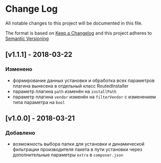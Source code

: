 # Change Log
All notable changes to this project will be documented in this file.

The format is based on [Keep a Changelog](http://keepachangelog.com/) 
and this project adheres to [Semantic Versioning](http://semver.org/)

## [v1.1.1] - 2018-03-22

### Изменено
- формирование данных установки и обработка всех параметров плагина вынесена в отдельный класс RoutedInstaller
- параметр плагина `path` изменён на `installPath`
- параметр плагина `vendor` изменён на `filterVendor` с изменением типа параметра на `bool`


## [v1.0.0] - 2018-03-21

### Добавлено
- возможность выбора папки для установки и динамической фильтрации производителя пакета в пути установки через дополнительные параметры `extra` в `composer.json`


[Разработка]: https://github.com/Ghiya/routed-installer/v1.1.0...HEAD
[v1.1.0]: https://github.com/Ghiya/routed-installer/compare/v1.1.1...v1.0.0